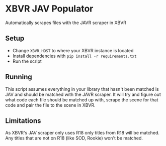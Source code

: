 XBVR JAV Populator
===

Automatically scrapes files with the JAVR scraper in XBVR


Setup
---
- Change `XBVR_HOST` to where your XBVR instance is located
- Install dependencies with `pip install -r requirements.txt`
- Run the script


Running
---
This script assumes everything in your library that hasn't been matched is JAV 
and should be matched with the JAVR scraper. It will try and figure out what code each
file should be matched up with, scrape the scene for that code and pair the file
to the scene in XBVR.


Limitations
---
As XBVR's JAV scraper only uses R18 only titles from R18 will be matched. Any titles
that are not on R18 (like SOD, Rookie) won't be matched.
